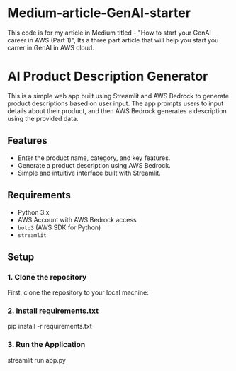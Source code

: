 # Medium-article-GenAI-starter
This code is for my article in Medium titled - "How to start your GenAI career in AWS (Part 1)", Its a three part article that will help you start you carrer in GenAI in AWS cloud.

# AI Product Description Generator
This is a simple web app built using Streamlit and AWS Bedrock to generate product descriptions based on user input. The app prompts users to input details about their product, and then AWS Bedrock generates a description using the provided data.

## Features

- Enter the product name, category, and key features.
- Generate a product description using AWS Bedrock.
- Simple and intuitive interface built with Streamlit.

## Requirements

- Python 3.x
- AWS Account with AWS Bedrock access
- `boto3` (AWS SDK for Python)
- `streamlit`

## Setup

### 1. Clone the repository
First, clone the repository to your local machine:

### 2. Install requirements.txt
pip install -r requirements.txt

### 3. Run the Application
streamlit run app.py

